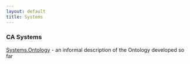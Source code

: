 ```yaml
---
layout: default
title: Systems
---
```


### CA Systems

[Systems.Ontology](Systems.Ontology "wikilink") - an informal description of the Ontology developed so far
